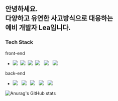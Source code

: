 
<h2> 안녕하세요.<br>
다양하고 유연한 사고방식으로 대응하는 <br>
예비 개발자 Lea입니다. </h2>

<h3><b>Tech Stack</b></h3>
<p> front-end </p>
<ul>
  <li> <img src="https://img.shields.io/badge/HTML5-E34F26?style=flat-square&logo=HTML5&logoColor=white"/>&nbsp 
 <img src="https://img.shields.io/badge/CSS3-1572B6?style=flat-square&logo=CSS3&logoColor=white"/>&nbsp
 <img src="https://img.shields.io/badge/JavaScript-F7DF1E?style=flat-square&logo=JavaScript&logoColor=white"/>&nbsp
 <img src="https://img.shields.io/badge/jquery-0769AD?style=flat-the-badge&logo=jquery&logoColor=white"> &nbsp
 <img src="https://img.shields.io/badge/react-61DAFB?style=flat-the-badge&logo=react&logoColor=black"> &nbsp
 <img src="https://img.shields.io/badge/bootstrap-7952B3?style=flat-the-badge&logo=bootstrap&logoColor=white"> &nbsp

</li>
</ul>
  
<p> back-end </p>
<ul>
  <li> <img src="https://img.shields.io/badge/Python-3766AB?style=flat-square&logo=Python&logoColor=white"/> &nbsp
  <img src="https://img.shields.io/badge/MongoDB-47A248?style=flat-square&logo=MongoDB&logoColor=white"/> &nbsp
  <img src="https://img.shields.io/badge/MySQL-4479A1?style=flat-square&logo=MySQL&logoColor=white"/> &nbsp
  <img src="https://img.shields.io/badge/mariaDB-003545?style=flat-the-badge&logo=mariaDB&logoColor=white"> &nbsp
  <img src="https://img.shields.io/badge/oracle-F80000?style=flat-the-badge&logo=oracle&logoColor=white"></li> 
</ul>

![Anurag's GitHub stats](https://github-readme-stats.vercel.app/api?username=leaisrevolution&show_icons=true&theme=dracula)

<!--
**leaisrevolution/leaisrevolution** is a ✨ _special_ ✨ repository because its `README.md` (this file) appears on your GitHub profile.
<li> <img src="https://img.shields.io/badge/Node.js-339933?style=flat-square&logo=Node.js&logoColor=white"/></a> &nbsp </li>

Here are some ideas to get you started:

- 🔭 I’m currently working on ...
- 🌱 I’m currently learning ...
- 👯 I’m looking to collaborate on ...
- 🤔 I’m looking for help with ...
- 💬 Ask me about ...
- 📫 How to reach me: ...
- 😄 Pronouns: ...
- ⚡ Fun fact: ...
-->
